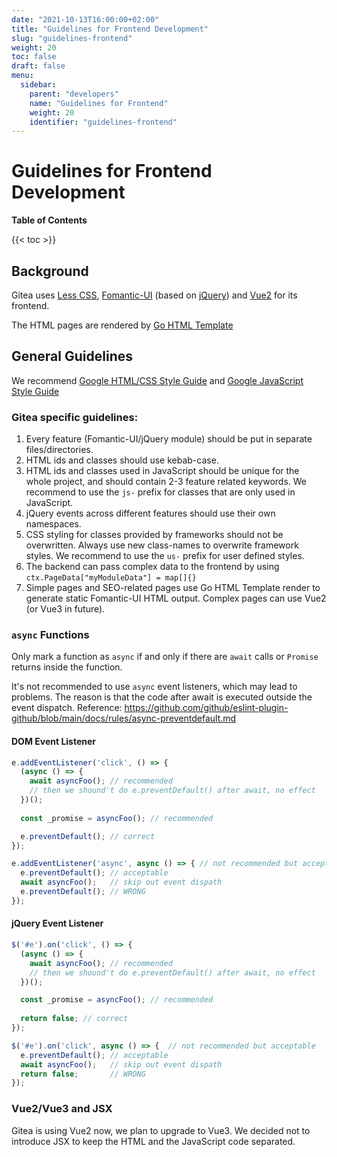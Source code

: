 ```yaml
---
date: "2021-10-13T16:00:00+02:00"
title: "Guidelines for Frontend Development"
slug: "guidelines-frontend"
weight: 20
toc: false
draft: false
menu:
  sidebar:
    parent: "developers"
    name: "Guidelines for Frontend"
    weight: 20
    identifier: "guidelines-frontend"
---
```


# Guidelines for Frontend Development

**Table of Contents**

{{< toc >}}

## Background

Gitea uses [Less CSS](https://lesscss.org), [Fomantic-UI](https://fomantic-ui.com/introduction/getting-started.html) (based on [jQuery](https://api.jquery.com)) and [Vue2](https://vuejs.org/v2/guide/) for its frontend.

The HTML pages are rendered by [Go HTML Template](https://pkg.go.dev/html/template)

## General Guidelines

We recommend [Google HTML/CSS Style Guide](https://google.github.io/styleguide/htmlcssguide.html) and [Google JavaScript Style Guide](https://google.github.io/styleguide/jsguide.html)

### Gitea specific guidelines:

1. Every feature (Fomantic-UI/jQuery module) should be put in separate files/directories.
2. HTML ids and classes should use kebab-case.
3. HTML ids and classes used in JavaScript should be unique for the whole project, and should contain 2-3 feature related keywords. We recommend to use the `js-` prefix for classes that are only used in JavaScript.
4. jQuery events across different features should use their own namespaces.
5. CSS styling for classes provided by frameworks should not be overwritten. Always use new class-names to overwrite framework styles. We recommend to use the `us-` prefix for user defined styles.  
6. The backend can pass complex data to the frontend by using `ctx.PageData["myModuleData"] = map[]{}`
7. Simple pages and SEO-related pages use Go HTML Template render to generate static Fomantic-UI HTML output. Complex pages can use Vue2 (or Vue3 in future).


### `async` Functions

Only mark a function as `async` if and only if there are `await` calls or `Promise` returns inside the function.

It's not recommended to use `async` event listeners, which may lead to problems. The reason is that the code after await is executed outside the event dispatch. Reference: https://github.com/github/eslint-plugin-github/blob/main/docs/rules/async-preventdefault.md

#### DOM Event Listener

```js
e.addEventListener('click', () => {
  (async () => {
    await asyncFoo(); // recommended
    // then we shound't do e.preventDefault() after await, no effect
  })(); 
  
  const _promise = asyncFoo(); // recommended

  e.preventDefault(); // correct
});

e.addEventListener('async', async () => { // not recommended but acceptable
  e.preventDefault(); // acceptable
  await asyncFoo();   // skip out event dispath 
  e.preventDefault(); // WRONG
});
```

#### jQuery Event Listener

```js
$('#e').on('click', () => {
  (async () => {
    await asyncFoo(); // recommended
    // then we shound't do e.preventDefault() after await, no effect
  })();

  const _promise = asyncFoo(); // recommended
  
  return false; // correct
});

$('#e').on('click', async () => {  // not recommended but acceptable
  e.preventDefault(); // acceptable
  await asyncFoo();   // skip out event dispath
  return false;       // WRONG
});
```

### Vue2/Vue3 and JSX

Gitea is using Vue2 now, we plan to upgrade to Vue3. We decided not to introduce JSX to keep the HTML and the JavaScript code separated.
